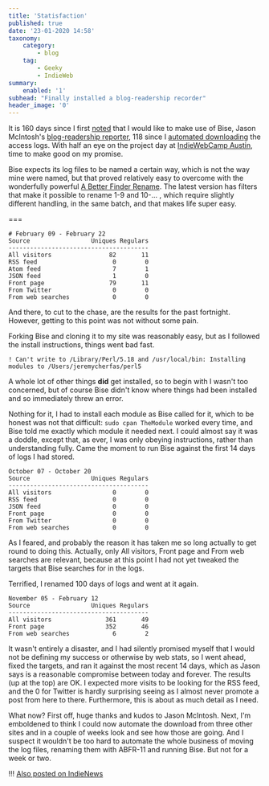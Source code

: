 ```yaml
---
title: 'Statisfaction'
published: true
date: '23-01-2020 14:58'
taxonomy:
    category:
        - blog
    tag:
        - Geeky
        - IndieWeb
summary:
    enabled: '1'
subhead: "Finally installed a blog-readership recorder"
header_image: '0'
--- 
```


It is 160 days since I first [noted](https://www.jeremycherfas.net/blog/seeking-satisfaction-in-statistics) that I would like to make use of Bise, Jason McIntosh's [blog-readership reporter](https://fogknife.com/2018-01-03-announcing-bise-a-blog-readership-reporter.html), 118 since I [automated downloading](https://www.jeremycherfas.net/blog/download-and-rename-log-files) the access logs. With half an eye on the project day at [IndieWebCamp Austin](https://indieweb.org/2020/Austin), time to make good on my promise.

Bise expects its log files to be named a certain way, which is not the way mine were named, but that proved relatively easy to overcome with the wonderfully powerful [A Better Finder Rename](https://www.publicspace.net/ABetterFinderRename/version11.html). The latest version has filters that make it possible to rename 1-9 and 10-... , which require slightly different handling, in the same batch, and that makes life super easy.

===

````
# February 09 - February 22
Source                 Uniques Regulars
---------------------------------------
All visitors                82       11
RSS feed                     0        0
Atom feed                    7        1
JSON feed                    1        0
Front page                  79       11
From Twitter                 0        0
From web searches            0        0
````

And there, to cut to the chase, are the results for the past fortnight. However, getting to this point was not without some pain. 

Forking Bise and cloning it to my site was reasonably easy, but as I followed the install instructions, things went bad fast.

````
! Can't write to /Library/Perl/5.18 and /usr/local/bin: Installing modules to /Users/jeremycherfas/perl5
````

A whole lot of other things **did** get installed, so to begin with I wasn't too concerned, but of course Bise didn't know where things had been installed and so immediately threw an error.

Nothing for it, I had to install each module as  Bise called for it, which to be honest was not that difficult: `sudo cpan TheModule` worked every time, and Bise told me exactly which module it needed next. I could almost say it was a doddle, except that, as ever, I was only obeying instructions, rather than understanding fully. Came the moment to run Bise against the first 14 days of logs I had stored.

````
October 07 - October 20
Source                 Uniques Regulars
---------------------------------------
All visitors                 0        0
RSS feed                     0        0
JSON feed                    0        0
Front page                   0        0
From Twitter                 0        0
From web searches            0        0
````

As I feared, and probably the reason it has taken me so long actually to get round to doing this. Actually, only All visitors, Front page and From web searches are relevant, because at this point I had not yet tweaked the targets that Bise searches for in the logs.

Terrified, I renamed 100 days of logs and went at it again.

````
November 05 - February 12
Source                 Uniques Regulars
---------------------------------------
All visitors               361       49
Front page                 352       46
From web searches            6        2
````

It wasn't entirely a disaster, and I had silently promised myself that I would not be defining my success or otherwise by web stats, so I went ahead, fixed the targets, and ran it against the most recent 14 days, which as Jason says is a reasonable compromise between today and forever. The results (up at the top) are OK. I expected more visits to be looking for the RSS feed, and the 0 for Twitter is hardly surprising seeing as I almost never promote a post from here to there. Furthermore, this is about as much detail as I need.

What now? First off, huge thanks and kudos to Jason McIntosh. Next, I'm emboldened to think I could now automate the download from three other sites and in a couple of weeks look and see how those are going. And I suspect it wouldn't be too hard to automate the whole business of moving the log files, renaming them with ABFR-11 and running Bise. But not for a week or two.

!!! <a href="https://news.indieweb.org/en" class="u-syndication">Also posted on IndieNews</a>

